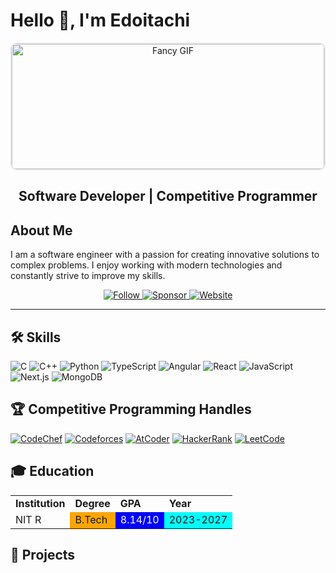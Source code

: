 # Hello 👋, I'm Edoitachi
<div align="center">
  <img src="https://user-images.githubusercontent.com/74038190/212750155-3ceddfbd-19d3-40a3-87af-8d329c8323c4.gif" alt="Fancy GIF" style="width: 500px; height: 200px; border: 2px solid #e1e4e8; border-radius: 10px;"/>
</div>

<div align="center">
  <h2><strong>Software Developer | Competitive Programmer</strong></h2>
</div>

## About Me

I am a software engineer with a passion for creating innovative solutions to complex problems. I enjoy working with modern technologies and constantly strive to improve my skills.


<div align="center">
  <a href="https://github.com/EdoItachi">
    <img src="https://img.shields.io/github/followers/shyama7004?label=Follow&style=social" alt="Follow">
  </a>
  <a href="https://github.com/sponsors/EdoItachi">
    <img src="https://img.shields.io/badge/Sponsor-❤-red" alt="Sponsor">
  </a>
  <!--<a href="https://www.linkedin.com/in/sssa23/">
    <img src="https://img.shields.io/badge/LinkedIn-blue?style=flat&logo=linkedin" alt="LinkedIn">
  </a>-->
  <a href="https://your-website.com">
    <img src="https://img.shields.io/badge/Website-Visit-green" alt="Website">
  </a>
</div>

---

## 🛠️ Skills

![C](https://img.shields.io/badge/-C-00599C?style=for-the-badge&logo=c&logoColor=white)
![C++](https://img.shields.io/badge/-C++-00599C?style=for-the-badge&logo=c%2B%2B&logoColor=white)
![Python](https://img.shields.io/badge/-Python-3776AB?style=for-the-badge&logo=python&logoColor=white)
![TypeScript](https://img.shields.io/badge/-TypeScript-007ACC?style=for-the-badge&logo=typescript&logoColor=white)
![Angular](https://img.shields.io/badge/-Angular-DD0031?style=for-the-badge&logo=angular&logoColor=white)
![React](https://img.shields.io/badge/-React-61DAFB?style=for-the-badge&logo=react&logoColor=black)
![JavaScript](https://img.shields.io/badge/-JavaScript-F7DF1E?style=for-the-badge&logo=javascript&logoColor=black)
![Next.js](https://img.shields.io/badge/-Next.js-000000?style=for-the-badge&logo=nextdotjs&logoColor=white)
![MongoDB](https://img.shields.io/badge/-MongoDB-47A248?style=for-the-badge&logo=mongodb&logoColor=white)


## 🏆 Competitive Programming Handles


[![CodeChef](https://img.shields.io/badge/CodeChef-NA-6b5b95?style=for-the-badge)](https://www.codechef.com/users/shyama7004)
[![Codeforces](https://img.shields.io/badge/Codeforces-NA-1f8acb?style=for-the-badge)](https://codeforces.com/profile/Shyama7004)
[![AtCoder](https://img.shields.io/badge/AtCoder-NA-0097e6?style=for-the-badge)](https://atcoder.jp/users/Shyama7004?contestType=algo)
[![HackerRank](https://img.shields.io/badge/HackerRank-NA-4c8c4a?style=for-the-badge)](https://www.hackerrank.com/profile/sujatabisoyi)
[![LeetCode](https://img.shields.io/badge/LeetCode-NA-ffa116?style=for-the-badge)](https://leetcode.com/u/Edoitachi7004/)



## 🎓 Education

<table>
  <tr>
    <td><strong>Institution</strong></td>
    <td><strong>Degree</strong></td>
    <td><strong>GPA</strong></td>
    <td><strong>Year</strong></td>
  </tr>
  <tr>
    <td>NIT R</td>
    <td style="background-color: orange;">B.Tech</td>
    <td style="background-color: blue; color: white;">8.14/10</td>
    <td style="background-color: cyan;">2023-2027</td>
  </tr>
</table>


## 🚀 Projects
<!--
- [AudioZen](https://github.com/shyama7004/AudioZen)
- [TaskBee](https://github.com/shyama7004/TaskBee)

